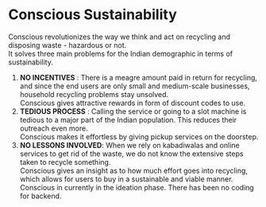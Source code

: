 # Conscious Sustainability
Conscious revolutionizes the way we think and act on recycling and disposing waste - hazardous or not. <br>
It solves three main problems for the Indian demographic in terms of sustainability.<br>
1. <b>NO INCENTIVES</b> : There is a meagre amount paid in return for recycling, and since the end users are only small and medium-scale businesses, household recycling problems stay unsolved.<br>
  Conscious gives attractive rewards in form of discount codes to use.
2. <b>TEDIOUS PROCESS</b> : Calling the service or going to a slot machine is tedious to a major part of the Indian population. This reduces their outreach even more.<br>
  Conscious makes it effortless by giving pickup services on the doorstep.
3. <b>NO LESSONS INVOLVED</b>: When we rely on kabadiwalas and online services to get rid of the waste, we do not know the extensive steps taken to recycle something. <br>
  Conscious gives an insight as to how much effort goes into recycling, which allows for users to buy in a sustainable and viable manner.
Conscious in currently in the ideation phase. There has been no coding for backend.
